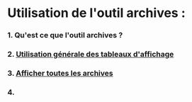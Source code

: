 # __Utilisation de l'outil archives :__

### 1. Qu'est ce que l'outil archives ?
### 2. [Utilisation générale des tableaux d'affichage](tableaux_general.md)
### 3. [Afficher toutes les archives](afficher_archives.md)
### 4. 
